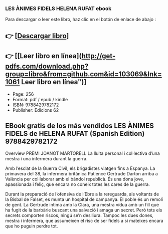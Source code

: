 ### LES ÀNIMES FIDELS HELENA RUFAT ebook

Para descargar o leer este libro, haz clic en el botón de enlace de abajo :

## 👉  [**[Descargar libro](http://get-pdfs.com/download.php?group=libro&from=github.com&id=103069&lnk=1061 "Descargar libro")**]

## 👉  [**[Leer libro en línea](http://get-pdfs.com/download.php?group=libro&from=github.com&id=103069&lnk=1061 Leer libro en línea")**]




* Page: 256
* Format: pdf / epub / kindle
* ISBN: 9788429782172
* Publisher: Edicions 62

## EBook gratis de los más vendidos LES ÀNIMES FIDELS de HELENA RUFAT (Spanish Edition) 9788429782172

Overview
PREMI JOANOT MARTORELL La lluita personal i col·lectiva d’una mestra i una infermera durant la guerra.

Amb l’esclat de la Guerra Civil, els brigadistes viatgen fins a Espanya. La primavera del 38, la infermera britànica Patience Gertrude Darton arriba a València per col·laborar amb el bàndol republicà. És una dona jove,  apassionada i feliç, que encara no coneix totes les cares de la guerra.


Durant la preparació de l’ofensiva de l’Ebre a la rereguarda, als voltants de la Bisbal de Falset, es munta un hospital de campanya. El poble és un remolí de gent. La Gertrude intima amb la Clara, una mestra vídua amb un fill que ha fugit de la barbàrie buscant una salvació i amaga un secret. Però tots els secrets comporten riscos, ningú se’n deslliura. Tampoc les dues dones, mestra i infermera, que assumeixen el risc de ser fidels a si mateixes encara que ho puguin perdre tot.




